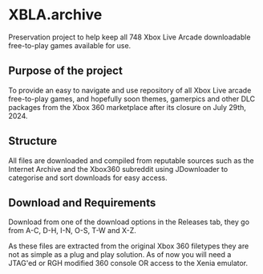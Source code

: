 
# XBLA.archive
Preservation project to help keep all 748 Xbox Live Arcade downloadable free-to-play games available for use.


## Purpose of the project

To provide an easy to navigate and use repository of all Xbox Live arcade free-to-play games, and hopefully soon themes, gamerpics and other DLC packages from the Xbox 360 marketplace after its closure on July 29th, 2024.

## Structure

All files are downloaded and compiled from reputable sources such as the Internet Archive and the Xbox360 subreddit using JDownloader to categorise and sort downloads for easy access.

## Download and Requirements
Download from one of the download options in the Releases tab, they go from A-C, D-H, I-N, O-S, T-W and X-Z.

As these files are extracted from the original Xbox 360  filetypes they are not as simple as a plug and play solution. As of now you will need a JTAG'ed or RGH modified 360 console OR access to the Xenia emulator.


    
